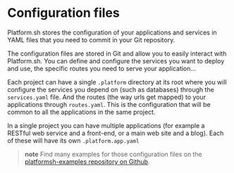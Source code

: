 # Configuration files

Platform.sh stores the configuration of your applications and services in YAML files that you need to commit in your Git repository.

The configuration files are stored in Git and allow you to easily
interact with Platform.sh. You can define and configure the services you
want to deploy and use, the specific routes you need to serve your
application...

Each project can have a single `.platform` directory at its root where you will configure
the services you depend on (such as databases) through the `services.yaml` file. And the routes (the way urls get mapped) to your applications through `routes.yaml`. This is the configuration 
that will be common to all the applications in the same project.

In a single project you can have multiple applications (for example a RESTful web service
and a front-end, or a main web site and a blog). Each of these will have its own `.platform.app.yaml`

> **note**
> Find many examples for those configuration files on the [platformsh-examples repository on 
Github](https://github.com/platformsh/platformsh-examples).

